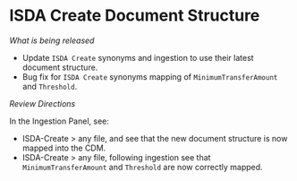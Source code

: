 # ISDA Create Document Structure

_What is being released_

- Update `ISDA Create` synonyms and ingestion to use their latest document structure.
- Bug fix for `ISDA Create` synonyms mapping of `MinimumTransferAmount` and `Threshold`.

_Review Directions_

In the Ingestion Panel, see:
- ISDA-Create > any file, and see that the new document structure is now mapped into the CDM.
- ISDA-Create > any file, following ingestion see that `MinimumTransferAmount` and `Threshold` are now correctly mapped.
